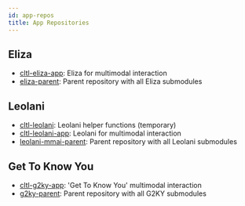 ```yaml
---
id: app-repos
title: App Repositories
---
```


## Eliza
* [cltl-eliza-app](https://github.com/leolani/cltl-eliza-app): Eliza for multimodal interaction 
* [eliza-parent](https://github.com/leolani/eliza-parent): Parent repository with all Eliza submodules
    
## Leolani
* [cltl-leolani](https://github.com/leolani/cltl-leolani): Leolani helper functions (temporary)
* [cltl-leolani-app](https://github.com/leolani/cltl-leolani-app): Leolani for multimodal interaction 
* [leolani-mmai-parent](https://github.com/leolani/leolani-mmai-parent): Parent repository with all Leolani submodules

## Get To Know You
* [cltl-g2ky-app](https://github.com/leolani/cltl-g2ky-app): 'Get To Know You' multimodal interaction 
* [g2ky-parent](https://github.com/leolani/g2ky-parent): Parent repository with all G2KY submodules